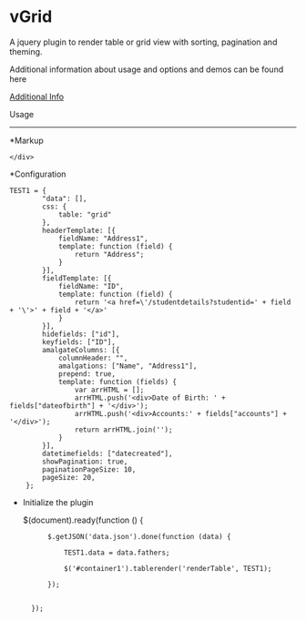 vGrid
===========

A jquery plugin to render table or grid view with sorting, pagination and theming.

Additional information about usage and options and demos can be found here 

<a href="http://svivekvarma.github.com/vGrid/"> Additional Info</a>

Usage
______

*Markup

  <div id="container1" class="container">

    </div>


*Configuration


    TEST1 = {
            "data": [],
            css: {
                table: "grid"
            },
            headerTemplate: [{
                fieldName: "Address1",
                template: function (field) {
                    return "Address";
                }
            }],
            fieldTemplate: [{
                fieldName: "ID",
                template: function (field) {
                    return '<a href=\'/studentdetails?studentid=' + field + '\'>' + field + '</a>'
                }
            }],
            hidefields: ["id"],
            keyfields: ["ID"],
            amalgateColumns: [{
                columnHeader: "",
                amalgations: ["Name", "Address1"],
                prepend: true,
                template: function (fields) {
                    var arrHTML = [];
                    arrHTML.push('<div>Date of Birth: ' + fields["dateofbirth"] + '</div>');
                    arrHTML.push('<div>Accounts:' + fields["accounts"] + '</div>');
                    return arrHTML.join('');
                }
            }],
            datetimefields: ["datecreated"],
            showPagination: true,
            paginationPageSize: 10,
            pageSize: 20,
	    };


* Initialize the plugin


   $(document).ready(function () {

            $.getJSON('data.json').done(function (data) {

                TEST1.data = data.fathers;
               
                $('#container1').tablerender('renderTable', TEST1);
                
            });


        });



